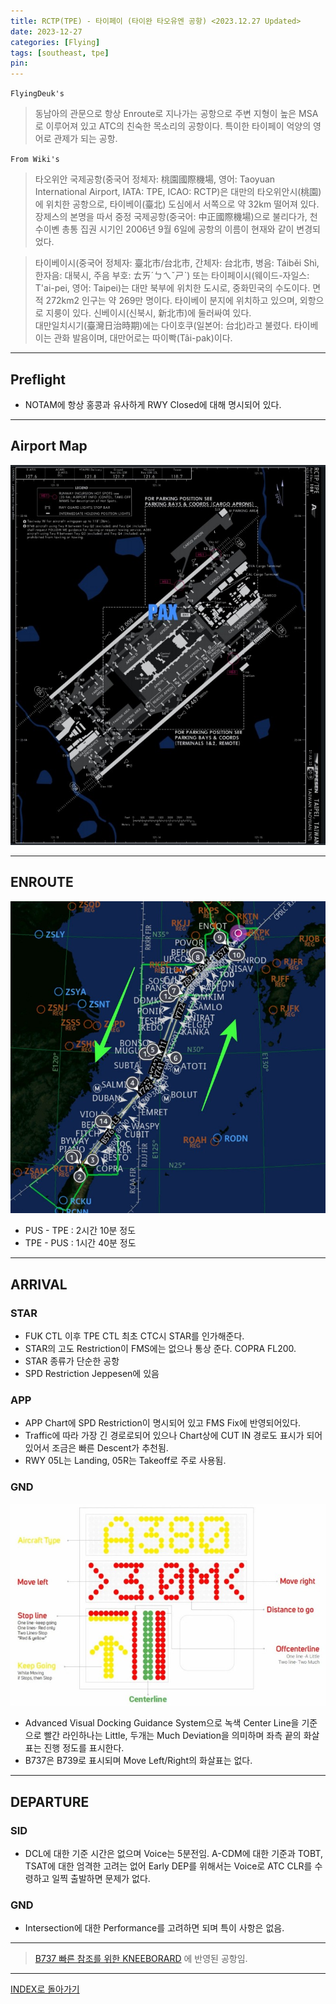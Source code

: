 ```yaml
---
title: RCTP(TPE) - 타이페이 (타이완 타오유엔 공항) <2023.12.27 Updated>
date: 2023-12-27
categories: [Flying]
tags: [southeast, tpe]
pin:
---
```


`FlyingDeuk's`
> 동남아의 관문으로 항상 Enroute로 지나가는 공항으로 주변 지형이 높은 MSA로 이루어져 있고 ATC의 친숙한 목소리의 공항이다. 특이한 타이페이 억양의 영어로 관제가 되는 공항. 


`From Wiki's`
> 타오위안 국제공항(중국어 정체자: 桃園國際機場, 영어: Taoyuan International Airport, IATA: TPE, ICAO: RCTP)은 대만의 타오위안시(桃園)에 위치한 공항으로, 타이베이(臺北) 도심에서 서쪽으로 약 32km 떨어져 있다. <br>
장제스의 본명을 따서 중정 국제공항(중국어: 中正國際機場)으로 불리다가, 천수이볜 총통 집권 시기인 2006년 9월 6일에 공항의 이름이 현재와 같이 변경되었다.

> 타이베이시(중국어 정체자: 臺北市/台北市, 간체자: 台北市, 병음: Táiběi Shì, 한자음: 대북시, 주음 부호: ㄊㄞˊㄅㄟˇㄕˋ) 또는 타이페이시(웨이드-자일스: T'ai-pei, 영어: Taipei)는 대만 북부에 위치한 도시로, 중화민국의 수도이다. 면적 272km2 인구는 약 269만 명이다. 타이베이 분지에 위치하고 있으며, 외항으로 지룽이 있다. 신베이시(신북시, 新北市)에 둘러싸여 있다. <br>
대만일치시기(臺灣日治時期)에는 다이호쿠(일본어: 台北)라고 불렸다. 타이베이는 관화 발음이며, 대만어로는 따이빡(Tâi-pak)이다.

--------

## Preflight
- NOTAM에 항상 홍콩과 유사하게 RWY Closed에 대해 명시되어 있다. 


---------

## Airport Map
![tpe](/img/flying/airport/tpe_ap.jpg)


------------

## ENROUTE
![tpe](/img/flying/airport/pustpe.jpg)
- PUS - TPE : 2시간 10분 정도
- TPE - PUS : 1시간 40분 정도                  

--------

## ARRIVAL
### STAR
- FUK CTL 이후 TPE CTL 최초 CTC시 STAR를 인가해준다. 
- STAR의 고도 Restriction이 FMS에는 없으나 통상 준다. COPRA FL200.
- STAR 종류가 단순한 공항
- SPD Restriction Jeppesen에 있음

### APP
- APP Chart에 SPD Restriction이 명시되어 있고 FMS Fix에 반영되어있다. 
- Traffic에 따라 가장 긴 경로로되어 있으나 Chart상에 CUT IN 경로도 표시가 되어있어서 조금은 빠른 Descent가 추천됨. 
- RWY 05L는 Landing, 05R는 Takeoff로 주로 사용됨. 

### GND
![tpe](/img/flying/airport/tpevdgs.jpg)
- Advanced Visual Docking Guidance System으로 녹색 Center Line을 기준으로 빨간 라인하나는 Little, 두개는 Much Deviation을 의미하며 좌측 끝의 화살표는 진행 정도를 표시한다. 
- B737은 B739로 표시되며 Move Left/Right의 화살표는 없다. 

-------

## DEPARTURE
### SID
- DCL에 대한 기준 시간은 없으며 Voice는 5분전임. A-CDM에 대한 기준과 TOBT, TSAT에 대한 엄격한 고려는 없어 Early DEP를 위해서는 Voice로 ATC CLR를 수령하고 일찍 출발하면 문제가 없다. 


### GND
- Intersection에 대한 Performance를 고려하면 되며 특이 사항은 없음. 


----

> [B737 빠른 참조를 위한 KNEEBORARD](/posts/B737-kneeboard/) 에 반영된 공항임. 

-------


[INDEX로 돌아가기](/posts/KoreaJapanChina/)
